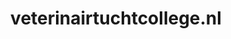 ---
layout: post
title:  "veterinairtuchtcollege.nl"
internal_url:  "/data/veterinairtuchtcollege.nl.html"
categories: dutchgov
---
